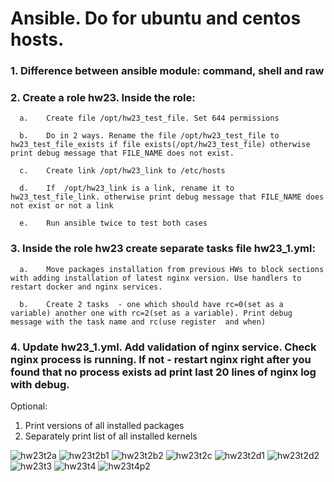 # Ansible. Do for ubuntu and centos hosts.

###  1.	Difference between ansible module: command, shell and raw
###  2.	Create a role hw23. Inside the role:
    
      a.	Create file /opt/hw23_test_file. Set 644 permissions
    
      b.	Do in 2 ways. Rename the file /opt/hw23_test_file to hw23_test_file_exists if file exists(/opt/hw23_test_file) otherwise print debug message that FILE_NAME does not exist.
   
      c.	Create link /opt/hw23_link to /etc/hosts
    
      d.	If  /opt/hw23_link is a link, rename it to hw23_test_file_link. otherwise print debug message that FILE_NAME does not exist or not a link
    
      e.	Run ansible twice to test both cases
###  3.	Inside the role hw23 create separate tasks file hw23_1.yml:
   
      a.	Move packages installation from previous HWs to block sections with adding installation of latest nginx version. Use handlers to restart docker and nginx services.
   
      b.	Create 2 tasks  - one which should have rc=0(set as a variable) another one with rc=2(set as a variable). Print debug message with the task name and rc(use register  and when)
 
###  4.	Update hw23_1.yml. Add validation of nginx service. Check nginx process is running. If not - restart nginx right after you found that no process exists ad print last 20 lines of nginx log with debug. 


Optional:
1.	Print versions of all installed packages
2.	Separately print list of all installed kernels


![hw23t2a](https://github.com/Engelko/DevOps_course/blob/HW23/Bash_scripts/HW23/hw23t2a.png)
![hw23t2b1](https://github.com/Engelko/DevOps_course/blob/HW23/Bash_scripts/HW23/hw23t2b1.png)
![hw23t2b2](https://github.com/Engelko/DevOps_course/blob/HW23/Bash_scripts/HW23/hw23t2b2.png)
![hw23t2c](https://github.com/Engelko/DevOps_course/blob/HW23/Bash_scripts/HW23/hw23t2c.png)
![hw23t2d1](https://github.com/Engelko/DevOps_course/blob/HW23/Bash_scripts/HW23/hw23t2d1.png)
![hw23t2d2](https://github.com/Engelko/DevOps_course/blob/HW23/Bash_scripts/HW23/hw23t2d2.png)
![hw23t3](https://github.com/Engelko/DevOps_course/blob/HW23/Bash_scripts/HW23/hw23t3.png)
![hw23t4](https://github.com/Engelko/DevOps_course/blob/HW23/Bash_scripts/HW23/hw23t4.png)
![hw23t4p2](https://github.com/Engelko/DevOps_course/blob/HW23/Bash_scripts/HW23/hw23t4p2.png)
